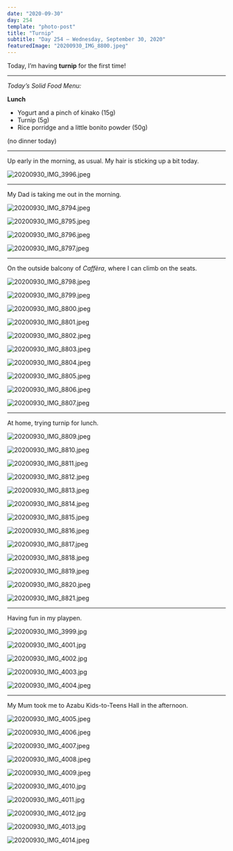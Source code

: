 ```yaml
---
date: "2020-09-30"
day: 254
template: "photo-post"
title: "Turnip"
subtitle: "Day 254 – Wednesday, September 30, 2020"
featuredImage: "20200930_IMG_8800.jpeg"
---
```


Today, I’m having **turnip** for the first time!

<hr />

_Today’s Solid Food Menu:_

**Lunch**

- Yogurt and a pinch of kinako (15g)
- Turnip (5g)
- Rice porridge and a little bonito powder (50g)

(no dinner today)

<hr />

Up early in the morning, as usual. My hair is sticking up a bit today.

![20200930_IMG_3996.jpeg](20200930_IMG_3996.jpeg)

<hr />

My Dad is taking me out in the morning.

![20200930_IMG_8794.jpeg](20200930_IMG_8794.jpeg)

![20200930_IMG_8795.jpeg](20200930_IMG_8795.jpeg)

![20200930_IMG_8796.jpeg](20200930_IMG_8796.jpeg)

![20200930_IMG_8797.jpeg](20200930_IMG_8797.jpeg)

<hr />

On the outside balcony of *Caffèra*, where I can climb on the seats.

![20200930_IMG_8798.jpeg](20200930_IMG_8798.jpeg)

![20200930_IMG_8799.jpeg](20200930_IMG_8799.jpeg)

![20200930_IMG_8800.jpeg](20200930_IMG_8800.jpeg)

![20200930_IMG_8801.jpeg](20200930_IMG_8801.jpeg)

![20200930_IMG_8802.jpeg](20200930_IMG_8802.jpeg)

![20200930_IMG_8803.jpeg](20200930_IMG_8803.jpeg)

![20200930_IMG_8804.jpeg](20200930_IMG_8804.jpeg)

![20200930_IMG_8805.jpeg](20200930_IMG_8805.jpeg)

![20200930_IMG_8806.jpeg](20200930_IMG_8806.jpeg)

![20200930_IMG_8807.jpeg](20200930_IMG_8807.jpeg)

<hr />

At home, trying turnip for lunch.

![20200930_IMG_8809.jpeg](20200930_IMG_8809.jpeg)

![20200930_IMG_8810.jpeg](20200930_IMG_8810.jpeg)

![20200930_IMG_8811.jpeg](20200930_IMG_8811.jpeg)

![20200930_IMG_8812.jpeg](20200930_IMG_8812.jpeg)

![20200930_IMG_8813.jpeg](20200930_IMG_8813.jpeg)

![20200930_IMG_8814.jpeg](20200930_IMG_8814.jpeg)

![20200930_IMG_8815.jpeg](20200930_IMG_8815.jpeg)

![20200930_IMG_8816.jpeg](20200930_IMG_8816.jpeg)

![20200930_IMG_8817.jpeg](20200930_IMG_8817.jpeg)

![20200930_IMG_8818.jpeg](20200930_IMG_8818.jpeg)

![20200930_IMG_8819.jpeg](20200930_IMG_8819.jpeg)

![20200930_IMG_8820.jpeg](20200930_IMG_8820.jpeg)

![20200930_IMG_8821.jpeg](20200930_IMG_8821.jpeg)

<hr />

Having fun in my playpen.

![20200930_IMG_3999.jpg](20200930_IMG_3999.jpg)

![20200930_IMG_4001.jpg](20200930_IMG_4001.jpg)

![20200930_IMG_4002.jpg](20200930_IMG_4002.jpg)

![20200930_IMG_4003.jpg](20200930_IMG_4003.jpg)

![20200930_IMG_4004.jpeg](20200930_IMG_4004.jpeg)

<hr />

My Mum took me to Azabu Kids-to-Teens Hall in the afternoon.

![20200930_IMG_4005.jpeg](20200930_IMG_4005.jpeg)

![20200930_IMG_4006.jpeg](20200930_IMG_4006.jpeg)

![20200930_IMG_4007.jpeg](20200930_IMG_4007.jpeg)

![20200930_IMG_4008.jpeg](20200930_IMG_4008.jpeg)

![20200930_IMG_4009.jpeg](20200930_IMG_4009.jpeg)

![20200930_IMG_4010.jpg](20200930_IMG_4010.jpg)

![20200930_IMG_4011.jpg](20200930_IMG_4011.jpg)

![20200930_IMG_4012.jpg](20200930_IMG_4012.jpg)

![20200930_IMG_4013.jpg](20200930_IMG_4013.jpg)

![20200930_IMG_4014.jpeg](20200930_IMG_4014.jpeg)
